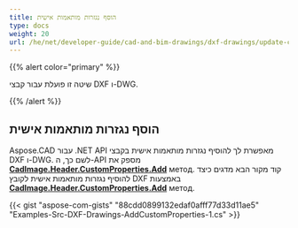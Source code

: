```yaml
---
title: הוסף נגזרות מותאמות אישית
type: docs
weight: 20
url: /he/net/developer-guide/cad-and-bim-drawings/dxf-drawings/update-custom-properties/
---
```


{{% alert color="primary" %}}

שיטה זו פועלת עבור קבצי DXF ו-DWG.

{{% /alert %}}

## הוסף נגזרות מותאמות אישית

Aspose.CAD עבור .NET API מאפשרת לך להוסיף נגזרות מותאמות אישית בקבצי DXF ו-DWG. לשם כך, ה-API מספק את [**CadImage.Header.CustomProperties.Add**](https://reference.aspose.com/cad/net/aspose.cad.fileformats.cad.cadobjects/cadheader/properties/customproperties) метод.
קוד מקור הבא מדגים כיצד להוסיף נגזרות מותאמות אישית לקובץ DXF באמצעות [**CadImage.Header.CustomProperties.Add**](https://reference.aspose.com/cad/net/aspose.cad.fileformats.cad.cadobjects/cadheader/properties/customproperties) метод.

{{< gist "aspose-com-gists" "88cdd0899132edaf0afff77d33d11ae5" "Examples-Src-DXF-Drawings-AddCustomProperties-1.cs" >}}
